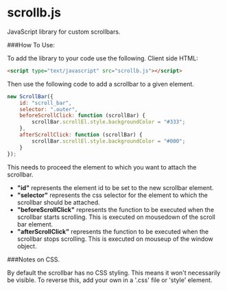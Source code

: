 # scrollb.js
JavaScript library for custom scrollbars.

###How To Use:

To add the library to your code use the following. 
Client side HTML:

```html
<script type="text/javascript" src="scrollb.js"></script>
```

Then use the following code to add a scrollbar to a given element.

```javascript
new ScrollBar({
	id: "scroll_bar",
	selector: ".outer",
	beforeScrollClick: function (scrollBar) {
		scrollBar.scrollEl.style.backgroundColor = "#333";
	},
	afterScrollClick: function (scrollBar) {
		scrollBar.scrollEl.style.backgroundColor = "#000";
	}
});
```

This needs to proceed the element to which you want to attach the scrollbar.

* **"id"** represents the element id to be set to the new scrollbar element. 
* **"selector"** represents the css selector for the element to which the scrollbar should be attached.
* **"beforeScrollClick"** represents the function to be executed when the scrollbar starts scrolling. This is executed on mousedown of the scroll bar element.
* **"afterScrollClick"** represents the function to be executed when the scrollbar stops scrolling. This is executed on mouseup of the window object.

###Notes on CSS.

By default the scrollbar has no CSS styling. This means it won't necessarily be visible. To reverse this, add your own in a '.css' file or 'style' element. 
